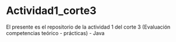 # Actividad1_corte3
El presente es el repositorio de la actividad 1 del corte 3 (Evaluación competencias teórico - prácticas) - Java
